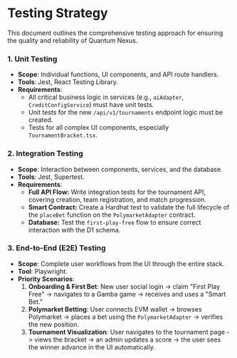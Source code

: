 # Testing Strategy

This document outlines the comprehensive testing approach for ensuring the quality and reliability of Quantum Nexus.

### 1. Unit Testing
-   **Scope**: Individual functions, UI components, and API route handlers.
-   **Tools**: Jest, React Testing Library.
-   **Requirements**:
    -   All critical business logic in services (e.g., `aiAdapter`, `CreditConfigService`) must have unit tests.
    -   Unit tests for the new `/api/v1/tournaments` endpoint logic must be created.
    -   Tests for all complex UI components, especially `TournamentBracket.tsx`.

### 2. Integration Testing
-   **Scope**: Interaction between components, services, and the database.
-   **Tools**: Jest, Supertest.
-   **Requirements**:
    -   **Full API Flow:** Write integration tests for the tournament API, covering creation, team registration, and match progression.
    -   **Smart Contract:** Create a Hardhat test to validate the full lifecycle of the `placeBet` function on the `PolymarketAdapter` contract.
    -   **Database:** Test the `first-play-free` flow to ensure correct interaction with the D1 schema.

### 3. End-to-End (E2E) Testing
-   **Scope**: Complete user workflows from the UI through the entire stack.
-   **Tool**: Playwright.
-   **Priority Scenarios**:
    1.  **Onboarding & First Bet**: New user social login -> claim "First Play Free" -> navigates to a Gamba game -> receives and uses a "Smart Bet."
    2.  **Polymarket Betting**: User connects EVM wallet -> browses Polymarket -> places a bet using the `PolymarketAdapter` -> verifies the new position.
    3.  **Tournament Visualization**: User navigates to the tournament page -> views the bracket -> an admin updates a score -> the user sees the winner advance in the UI automatically.
